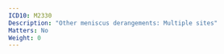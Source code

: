 ```yaml
---
ICD10: M2330
Description: "Other meniscus derangements: Multiple sites"
Matters: No
Weight: 0
---
```


